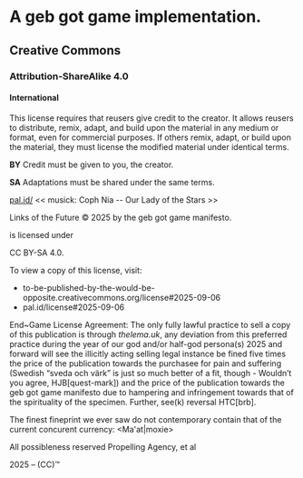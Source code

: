 # A geb got game implementation.
## Creative Commons
### Attribution-ShareAlike 4.0
#### International
  This license requires that reusers give credit to the creator. It allows reusers to distribute, remix, adapt, and build upon the material in any medium or format, even for commercial purposes. If others remix, adapt, or build upon the material, they must license the modified material under identical terms.

  **BY** Credit must be given to you, the creator.

  **SA** Adaptations must be shared under the same terms.

[pal.id/](ln.pa)
<< musick: Coph Nia -- Our Lady of the Stars >>

Links of the Future © 2025 by the geb got game manifesto.

is licensed under

CC BY-SA 4.0.

To view a copy of this license, visit:
* to-be-published-by-the-would-be-opposite.creativecommons.org/license#2025-09-06
* pal.id/license#2025-09-06
  
End~Game License Agreement: The only fully lawful practice to sell a copy of this publication is through *thelema.uk*, any deviation from this preferred practice during the year of our god and/or half-god persona(s) 2025 and forward will see the illicitly acting selling legal instance be fined five times the price of the publication towards the purchasee for pain and suffering (Swedish “sveda och värk” is just so much better of a fit, though - Wouldn’t you agree, HJB[quest-mark]) and the price of the publication towards the geb got game manifesto due to hampering and infringement towards that of the spirituality of the specimen. Further, see(k) reversal HTC[brb].

The finest fineprint we ever saw do not contemporary contain that of the current concurent currency: <Ma'at|moxie>

All possibleness reserved Propelling Agency, et al

2025 – (CC)™
